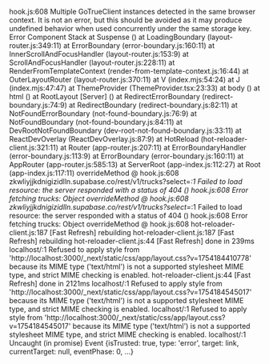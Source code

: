 hook.js:608 Multiple GoTrueClient instances detected in the same browser context. It is not an error, but this should be avoided as it may produce undefined behavior when used concurrently under the same storage key. Error Component Stack
    at Suspense (<anonymous>)
    at LoadingBoundary (layout-router.js:349:11)
    at ErrorBoundary (error-boundary.js:160:11)
    at InnerScrollAndFocusHandler (layout-router.js:153:9)
    at ScrollAndFocusHandler (layout-router.js:228:11)
    at RenderFromTemplateContext (render-from-template-context.js:16:44)
    at OuterLayoutRouter (layout-router.js:370:11)
    at V (index.mjs:54:24)
    at J (index.mjs:47:47)
    at ThemeProvider (ThemeProvider.tsx:23:33)
    at body (<anonymous>)
    at html (<anonymous>)
    at RootLayout [Server] (<anonymous>)
    at RedirectErrorBoundary (redirect-boundary.js:74:9)
    at RedirectBoundary (redirect-boundary.js:82:11)
    at NotFoundErrorBoundary (not-found-boundary.js:76:9)
    at NotFoundBoundary (not-found-boundary.js:84:11)
    at DevRootNotFoundBoundary (dev-root-not-found-boundary.js:33:11)
    at ReactDevOverlay (ReactDevOverlay.js:87:9)
    at HotReload (hot-reloader-client.js:321:11)
    at Router (app-router.js:207:11)
    at ErrorBoundaryHandler (error-boundary.js:113:9)
    at ErrorBoundary (error-boundary.js:160:11)
    at AppRouter (app-router.js:585:13)
    at ServerRoot (app-index.js:112:27)
    at Root (app-index.js:117:11)
overrideMethod @ hook.js:608
zkwliyjjkdnigizidlln.supabase.co/rest/v1/trucks?select=*:1  Failed to load resource: the server responded with a status of 404 ()
hook.js:608 Error fetching trucks: Object
overrideMethod @ hook.js:608
zkwliyjjkdnigizidlln.supabase.co/rest/v1/trucks?select=*:1  Failed to load resource: the server responded with a status of 404 ()
hook.js:608 Error fetching trucks: Object
overrideMethod @ hook.js:608
hot-reloader-client.js:187 [Fast Refresh] rebuilding
hot-reloader-client.js:187 [Fast Refresh] rebuilding
hot-reloader-client.js:44 [Fast Refresh] done in 239ms
localhost/:1 Refused to apply style from 'http://localhost:3000/_next/static/css/app/layout.css?v=1754184410778' because its MIME type ('text/html') is not a supported stylesheet MIME type, and strict MIME checking is enabled.
hot-reloader-client.js:44 [Fast Refresh] done in 2121ms
localhost/:1 Refused to apply style from 'http://localhost:3000/_next/static/css/app/layout.css?v=1754184545017' because its MIME type ('text/html') is not a supported stylesheet MIME type, and strict MIME checking is enabled.
localhost/:1 Refused to apply style from 'http://localhost:3000/_next/static/css/app/layout.css?v=1754184545017' because its MIME type ('text/html') is not a supported stylesheet MIME type, and strict MIME checking is enabled.
localhost/:1 Uncaught (in promise) Event {isTrusted: true, type: 'error', target: link, currentTarget: null, eventPhase: 0, …}
